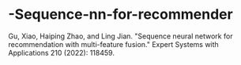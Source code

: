 # -Sequence-nn-for-recommender
Gu, Xiao, Haiping Zhao, and Ling Jian. "Sequence neural network for recommendation with multi-feature fusion." Expert Systems with Applications 210 (2022): 118459.
